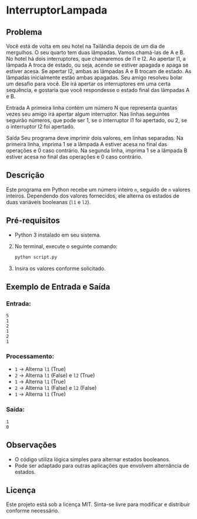 # InterruptorLampada

## Problema

Você está de volta em seu hotel na Tailândia depois de um dia de mergulhos. O seu quarto tem duas lâmpadas. Vamos chamá-las de A e B. No hotel há dois interruptores, que chamaremos de I1 e I2. Ao apertar I1, a lâmpada A troca de estado, ou seja, acende se estiver apagada e apaga se estiver acesa. Se apertar I2, ambas as lâmpadas A e B trocam de estado. As lâmpadas inicialmente estão ambas apagadas. Seu amigo resolveu bolar um desafio para você. Ele irá apertar os interruptores em uma certa sequência, e gostaria que você respondesse o estado final das lâmpadas A e B.

Entrada
A primeira linha contém um número N que representa quantas vezes seu amigo irá apertar algum interruptor. Nas linhas seguintes seguirão números, que pode ser 1, se o interruptor I1 foi apertado, ou 2, se o interruptor I2 foi apertado.

Saída
Seu programa deve imprimir dois valores, em linhas separadas. Na primeira linha, imprima 1 se a lâmpada A estiver acesa no final das operações e 0 caso contrário. Na segunda linha, imprima 1 se a lâmpada B estiver acesa no final das operações e 0 caso contrário.

## Descrição
Este programa em Python recebe um número inteiro `n`, seguido de `n` valores inteiros. Dependendo dos valores fornecidos, ele alterna os estados de duas variáveis booleanas (`l1` e `l2`).

## Pré-requisitos
- Python 3 instalado em seu sistema.

2. No terminal, execute o seguinte comando:
   ```bash
   python script.py
   ```
3. Insira os valores conforme solicitado.

## Exemplo de Entrada e Saída

### Entrada:
```
5
1
2
1
2
1
```

### Processamento:
- `1` -> Alterna `l1` (True)
- `2` -> Alterna `l1` (False) e `l2` (True)
- `1` -> Alterna `l1` (True)
- `2` -> Alterna `l1` (False) e `l2` (False)
- `1` -> Alterna `l1` (True)

### Saída:
```
1
0
```

## Observações
- O código utiliza lógica simples para alternar estados booleanos.
- Pode ser adaptado para outras aplicações que envolvem alternância de estados.

## Licença
Este projeto está sob a licença MIT. Sinta-se livre para modificar e distribuir conforme necessário.
